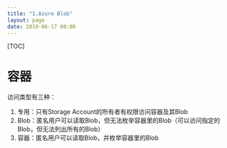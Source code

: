 ```yaml
---
title: "1.Azure Blob"
layout: page
date: 2019-06-17 00:00
---
```

[TOC]


# 容器 

访问类型有三种：

1. 专用：只有Storage Account的所有者有权限访问容器及其Blob
2. Blob：匿名用户可以读取Blob，但无法枚举容器里的Blob（可以访问指定的Blob，但无法列出所有的Blob）
3. 容器：匿名用户可以读取Blob，并枚举容器里的Blob